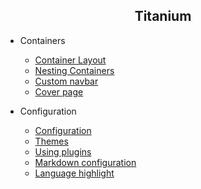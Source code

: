 <h2 style="text-align: center;">Titanium</h2>

* Containers

  * [Container Layout](container-layout.md)
  * [Nesting Containers](nesting-containers.md)
  * [Custom navbar](custom-navbar.md)
  * [Cover page](cover.md)

* Configuration
  * [Configuration](configuration.md)
  * [Themes](themes.md)
  * [Using plugins](plugins.md)
  * [Markdown configuration](markdown.md)
  * [Language highlight](language-highlight.md)
